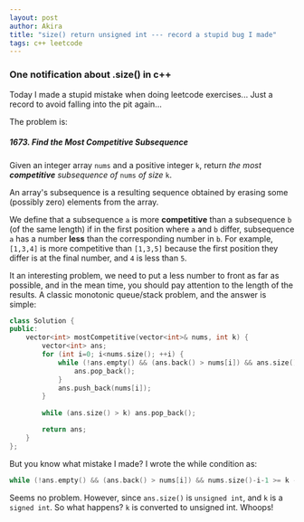 ```yaml
---
layout: post
author: Akira
title: "size() return unsigned int --- record a stupid bug I made"
tags: c++ leetcode
---
```


### One notification about .size() in c++

Today I made a stupid mistake when doing leetcode exercises... Just a record to avoid falling into the pit again...

The problem is: 

##### 1673. Find the Most Competitive Subsequence

Given an integer array `nums` and a positive integer `k`, return *the most **competitive** subsequence of* `nums` *of size* `k`.

An array's subsequence is a resulting sequence obtained by erasing some (possibly zero) elements from the array.

We define that a subsequence `a` is more **competitive** than a subsequence `b` (of the same length) if in the first position where `a` and `b` differ, subsequence `a` has a number **less** than the corresponding number in `b`. For example, `[1,3,4]` is more competitive than `[1,3,5]` because the first position they differ is at the final number, and `4` is less than `5`.



It an interesting problem, we need to put a less number to front as far as possible, and in the mean time, you should pay attention to the length of the results. A classic monotonic queue/stack problem, and the answer is simple:

```c++
class Solution {
public:
    vector<int> mostCompetitive(vector<int>& nums, int k) {
        vector<int> ans;
        for (int i=0; i<nums.size(); ++i) {
            while (!ans.empty() && (ans.back() > nums[i]) && ans.size() + nums.size()-i-1 >= k) {
                ans.pop_back(); 
            }
            ans.push_back(nums[i]);
        }
        
        while (ans.size() > k) ans.pop_back();

        return ans;
    }
};
```



But you know what mistake I made? I wrote the while condition as:

```c++
while (!ans.empty() && (ans.back() > nums[i]) && nums.size()-i-1 >= k - ans.size())
```

Seems no problem. However, since `ans.size()` is  `unsigned int`,  and `k` is a `signed int`. So what happens? `k` is converted to unsigned int. Whoops! 

 
